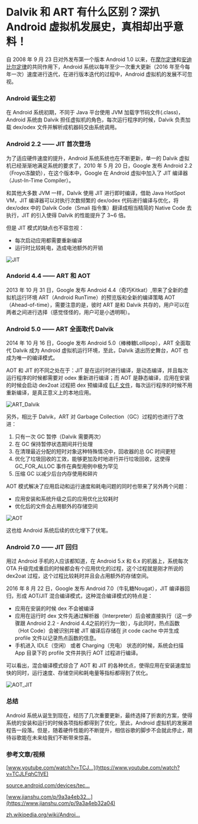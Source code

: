 # Dalvik 和 ART 有什么区别？深扒 Android 虚拟机发展史，真相却出乎意料！

自 2008 年 9 月 23 日对外发布第一个版本 Android 1.0 以来，在[摩尔定律](https://zh.wikipedia.org/wiki/摩尔定律)和[安迪比尔定律](https://wiki.mbalib.com/wiki/安迪比尔定律)的共同作用下，Android 系统以每年至少一次重大更新（2016 年至今每年一次）速度进行迭代，在进行版本迭代的过程中，Android 虚拟机的发展不可忽视。

### Android 诞生之初

在 Android 系统初期，不同于 Java 平台使用 JVM 加载字节码文件(.class)，Android 系统由 Dalvik 担任虚拟机的角色，每次运行程序的时候，Dalvik 负责加载 dex/odex 文件并解析成机器码交由系统调用。

### Android 2.2 —— JIT 首次登场

为了适应硬件速度的提升，Android 系统系统也在不断更新，单一的 Dalvik 虚拟机已经渐渐地满足系统的要求了，2010 年 5 月 20 日，Google 发布 Android 2.2（Froyo冻酸奶），在这个版本中，Google 在 Android 虚拟中加入了 JIT 编译器（Just-In-Time Compiler）。

和其他大多数 JVM 一样，Dalvik 使用 JIT 进行即时编译，借助 Java HotSpot VM，JIT 编译器可以对执行次数频繁的 dex/odex 代码进行编译与优化，将 dex/odex 中的 Dalvik Code（Smali 指令集）翻译成相当精简的 Native Code 去执行，JIT 的引入使得 Dalvik 的性能提升了 3~6 倍。

但是 JIT 模式的缺点也不容忽视：

- 每次启动应用都需要重新编译
- 运行时比较耗电，造成电池额外的开销



![JIT](https://user-gold-cdn.xitu.io/2018/12/27/167edb8c1592ea5f?imageView2/0/w/1280/h/960/format/webp/ignore-error/1)



### Andorid 4.4 —— ART 和 AOT

2013 年 10 月 31 日，Google 发布 Android 4.4（奇巧Kitkat）,带来了全新的虚拟机运行环境 ART（Android RunTime）的预览版和全新的编译策略 AOT（Ahead-of-time），需要注意的是，彼时 ART 是和 Dalvik 共存的，用户可以在两者之间进行选择（感觉怪怪的，用户可是小透明啊）。

### Android 5.0 —— ART 全面取代 Dalvik

2014 年 10 月 16 日，Google 发布 Android 5.0（棒棒糖Lollipop），ART 全面取代 Dalvik 成为 Android 虚拟机运行环境，至此，Dalvik 退出历史舞台，AOT 也成为唯一的编译模式。

AOT 和 JIT 的不同之处在于：JIT 是在运行时进行编译，是动态编译，并且每次运行程序的时候都需要对 odex 重新进行编译；而 AOT 是静态编译，应用在安装的时候会启动 dex2oat 过程把 dex 预编译成 [ELF 文件](https://zh.wikipedia.org/wiki/可執行與可鏈接格式)，每次运行程序的时候不用重新编译，是真正意义上的本地应用。



![ART_Dalvik](https://user-gold-cdn.xitu.io/2018/12/27/167ed72b986e7216?imageView2/0/w/1280/h/960/format/webp/ignore-error/1)



另外，相比于 Dalvik，ART 对 Garbage Collection（GC）过程的也进行了改进：

1. 只有一次 GC 暂停（Dalvik 需要两次）
2. 在 GC 保持暂停状态期间并行处理
3. 在清理最近分配的短时对象这种特殊情况中，回收器的总 GC 时间更短
4. 优化了垃圾回收的工效，能够更加及时地进行并行垃圾回收，这使得 GC_FOR_ALLOC 事件在典型用例中极为罕见
5. 压缩 GC 以减少后台内存使用和碎片

AOT 模式解决了应用启动和运行速度和耗电问题的同时也带来了另外两个问题：

- 应用安装和系统升级之后的应用优化比较耗时
- 优化后的文件会占用额外的存储空间



![AOT](https://user-gold-cdn.xitu.io/2018/12/27/167edc05da0bd404?imageView2/0/w/1280/h/960/format/webp/ignore-error/1)



这也给 Android 系统后续的优化埋下了伏笔。

### Android 7.0 —— JIT 回归

用过 Android 手机的人应该都知道，在 Android 5.x 和 6.x 的机器上，系统每次 OTA 升级完成重启的时候都会有个应用优化的过程，这个过程就是刚才所说的 dex2oat 过程，这个过程比较耗时并且会占用额外的存储空间。

2016 年 8 月 22 日，Google 发布 Android 7.0（牛轧糖Nougat），JIT 编译器回归，形成 AOT/JIT 混合编译模式，这种混合编译模式的特点是：

- 应用在安装的时候 dex 不会被编译
- 应用在运行时 dex 文件先通过解析器（Interpreter）后会被直接执行（这一步骤跟 Android 2.2 - Android 4.4之前的行为一致），与此同时，热点函数（Hot Code）会被识别并被 JIT 编译后存储在 jit code cache 中并生成 profile 文件以记录热点函数的信息。
- 手机进入 IDLE（空闲） 或者 Charging（充电） 状态的时候，系统会扫描 App 目录下的 profile 文件并执行 AOT 过程进行编译。

可以看出，混合编译模式综合了 AOT 和 JIT 的各种优点，使得应用在安装速度加快的同时，运行速度、存储空间和耗电量等指标都得到了优化。



![AOT_JIT](https://user-gold-cdn.xitu.io/2018/12/27/167edc5d0d0a45c2?imageView2/0/w/1280/h/960/format/webp/ignore-error/1)



### 总结

Android 系统从诞生到现在，经历了几次重要更新，最终选择了折衷的方案，使得系统的安装和运行的时候各项指标都得到了优化，至此，Android 虚拟机的发展进程告一段落。但是，随着硬件性能的不断提升，相信谷歌的脚步不会就此停止，期待谷歌能在未来给我们不断带来惊喜。

### 参考文章/视频

[www.youtube.com/watch?v=TCJ…](https://www.youtube.com/watch?v=TCJLFqhC1VE)

[source.android.com/devices/tec…](https://source.android.com/devices/tech/dalvik/jit-compiler)

[www.jianshu.com/p/9a3a4eb32…](https://www.jianshu.com/p/9a3a4eb32a04)

[zh.wikipedia.org/wiki/Androi…](https://zh.wikipedia.org/wiki/Android版本列表#cite_note-42)